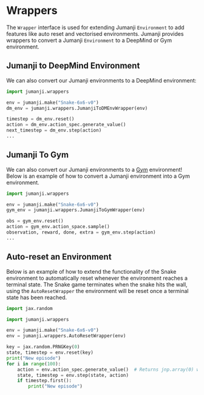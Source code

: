 # Wrappers

The `Wrapper` interface is used for extending Jumanji `Environment` to add features like auto reset
and vectorised environments. Jumanji provides wrappers to convert a Jumanji `Environment` to a
DeepMind or Gym environment.

## Jumanji to DeepMind Environment
We can also convert our Jumanji environments to a DeepMind environment:
```python
import jumanji.wrappers

env = jumanji.make("Snake-6x6-v0")
dm_env = jumanji.wrappers.JumanjiToDMEnvWrapper(env)

timestep = dm_env.reset()
action = dm_env.action_spec.generate_value()
next_timestep = dm_env.step(action)
...
```

## Jumanji To Gym
We can also convert our Jumanji environments to a [Gym](https://github.com/openai/gym) environment!
Below is an example of how to convert a Jumanji environment into a Gym environment.

```python
import jumanji.wrappers

env = jumanji.make("Snake-6x6-v0")
gym_env = jumanji.wrappers.JumanjiToGymWrapper(env)

obs = gym_env.reset()
action = gym_env.action_space.sample()
observation, reward, done, extra = gym_env.step(action)
...
```

## Auto-reset an Environment
Below is an example of how to extend the functionality of the Snake environment to automatically
reset whenever the environment reaches a terminal state. The Snake game terminates when the snake
hits the wall, using the `AutoResetWrapper` the environment will be reset once a terminal state has
been reached.

```python
import jax.random

import jumanji.wrappers

env = jumanji.make("Snake-6x6-v0")
env = jumanji.wrappers.AutoResetWrapper(env)

key = jax.random.PRNGKey(0)
state, timestep = env.reset(key)
print("New episode")
for i in range(100):
    action = env.action_spec.generate_value()  # Returns jnp.array(0) when using Snake.
    state, timestep = env.step(state, action)
    if timestep.first():
        print("New episode")
```
